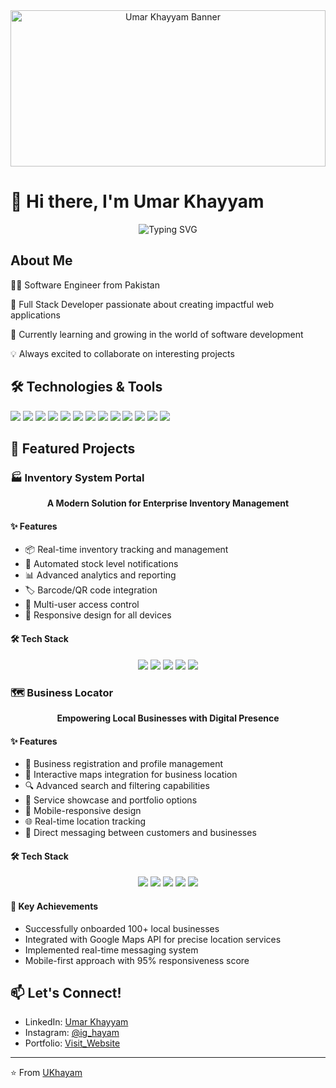 <div align="center">
  <img src="https://i.pinimg.com/originals/8b/35/72/8b357283fd26e3bb18cc1983c0ebdb9c.gif" alt="Umar Khayyam Banner" width="100%" height="250"/>
</div>

# 👋 Hi there, I'm Umar Khayyam

<div align="center">
  <img src="https://readme-typing-svg.herokuapp.com?font=Fira+Code&weight=500&size=25&pause=1000&color=3B82F6&center=true&vCenter=true&width=600&lines=Software+Engineer+from+Pakistan;Master's+Student+|+CS+GIKI+TOPI+SWABI;Next+JS+Stack+Developer;Always+Learning+New+Things" alt="Typing SVG" />
</div>

## About Me
👩‍💻 Software Engineer from Pakistan  

🚀 Full Stack Developer passionate about creating impactful web applications  

🌱 Currently learning and growing in the world of software development  

💡 Always excited to collaborate on interesting projects  

## 🛠️ Technologies & Tools
![](https://img.shields.io/badge/Code-JavaScript-informational?style=flat&color=informational&logo=javascript)
![](https://img.shields.io/badge/Code-TypeScript-informational?style=flat&color=informational&logo=typescript)
![](https://img.shields.io/badge/Code-React-informational?style=flat&color=informational&logo=react)
![](https://img.shields.io/badge/Code-Next.js-informational?style=flat&color=informational&logo=next.js)
![](https://img.shields.io/badge/Code-HTML5-informational?style=flat&color=informational&logo=html5)
![](https://img.shields.io/badge/Code-CSS3-informational?style=flat&color=informational&logo=css3)
![](https://img.shields.io/badge/Code-C++-informational?style=flat&color=informational&logo=cplusplus)
![](https://img.shields.io/badge/Style-TailwindCSS-informational?style=flat&color=informational&logo=tailwindcss)
![](https://img.shields.io/badge/Database-MongoDB-informational?style=flat&color=informational&logo=mongodb)
![](https://img.shields.io/badge/Database-PostgreSQL-informational?style=flat&color=informational&logo=postgresql)
![](https://img.shields.io/badge/Database-SQL-informational?style=flat&color=informational&logo=sql)
![](https://img.shields.io/badge/Code-Node.js-informational?style=flat&color=informational&logo=node.js)
![](https://img.shields.io/badge/Code-Express.js-informational?style=flat&color=informational&logo=express)

## 🌟 Featured Projects
### 🏭 Inventory System Portal

<p align="center">
  <strong>A Modern Solution for Enterprise Inventory Management</strong>
</p>

#### ✨ Features
- 📦 Real-time inventory tracking and management
- 🔄 Automated stock level notifications
- 📊 Advanced analytics and reporting
- 🏷️ Barcode/QR code integration
- 👥 Multi-user access control
- 📱 Responsive design for all devices

#### 🛠️ Tech Stack
<div align="center">
  
  ![](https://img.shields.io/badge/Frontend-React-61DAFB?style=for-the-badge&logo=react&logoColor=white)
  ![](https://img.shields.io/badge/Framework-Next.js-000000?style=for-the-badge&logo=next.js&logoColor=white)
  ![](https://img.shields.io/badge/Styling-Tailwind_CSS-38B2AC?style=for-the-badge&logo=tailwind-css&logoColor=white)
  ![](https://img.shields.io/badge/Database-SQL-4479A1?style=for-the-badge&logo=mysql&logoColor=white)
  ![](https://img.shields.io/badge/Backend-Node.js-339933?style=for-the-badge&logo=node.js&logoColor=white)
  
</div>

### 🗺️ Business Locator

<p align="center">
  <strong>Empowering Local Businesses with Digital Presence</strong>
</p>

#### ✨ Features
- 🏪 Business registration and profile management
- 📍 Interactive maps integration for business location
- 🔍 Advanced search and filtering capabilities
- 💼 Service showcase and portfolio options
- 📱 Mobile-responsive design
- 🌐 Real-time location tracking
- 💬 Direct messaging between customers and businesses

#### 🛠️ Tech Stack
<div align="center">
  
  ![](https://img.shields.io/badge/Frontend-React-61DAFB?style=for-the-badge&logo=react&logoColor=white)
  ![](https://img.shields.io/badge/Backend-Express.js-000000?style=for-the-badge&logo=express&logoColor=white)
  ![](https://img.shields.io/badge/Database-MongoDB-47A248?style=for-the-badge&logo=mongodb&logoColor=white)
  ![](https://img.shields.io/badge/Runtime-Node.js-339933?style=for-the-badge&logo=node.js&logoColor=white)
  ![](https://img.shields.io/badge/Maps-Google_Maps_API-4285F4?style=for-the-badge&logo=google-maps&logoColor=white)
  
</div>

#### 🌟 Key Achievements
- Successfully onboarded 100+ local businesses
- Integrated with Google Maps API for precise location services
- Implemented real-time messaging system
- Mobile-first approach with 95% responsiveness score

## 📫 Let's Connect!
- LinkedIn: [Umar Khayyam](https://www.linkedin.com/in/umer-softdev)
- Instagram: [@ig_hayam](https://www.instagram.com/ig_hayam/)
- Portfolio: [Visit_Website](https://hayaam.vercel.app/)

---
⭐️ From [UKhayam](https://github.com/UKhayam)
